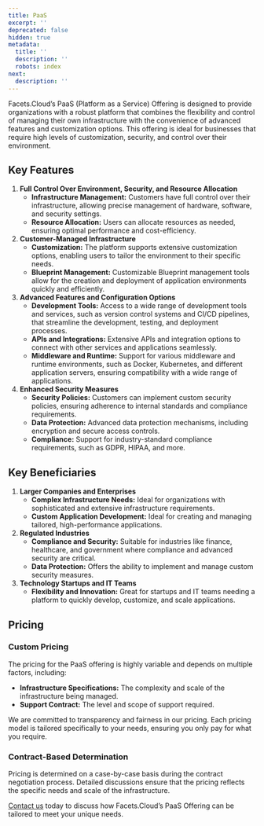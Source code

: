 ```yaml
---
title: PaaS
excerpt: ''
deprecated: false
hidden: true
metadata:
  title: ''
  description: ''
  robots: index
next:
  description: ''
---
```

Facets.Cloud’s PaaS (Platform as a Service) Offering is designed to provide organizations with a robust platform that combines the flexibility and control of managing their own infrastructure with the convenience of advanced features and customization options. This offering is ideal for businesses that require high levels of customization, security, and control over their environment.

## Key Features

1. **Full Control Over Environment, Security, and Resource Allocation**
   - **Infrastructure Management:** Customers have full control over their infrastructure, allowing precise management of hardware, software, and security settings.
   - **Resource Allocation:** Users can allocate resources as needed, ensuring optimal performance and cost-efficiency.
2. **Customer-Managed Infrastructure**
   - **Customization:** The platform supports extensive customization options, enabling users to tailor the environment to their specific needs.
   - **Blueprint Management:** Customizable Blueprint management tools allow for the creation and deployment of application environments quickly and efficiently.
3. **Advanced Features and Configuration Options**
   - **Development Tools:** Access to a wide range of development tools and services, such as version control systems and CI/CD pipelines, that streamline the development, testing, and deployment processes.
   - **APIs and Integrations:** Extensive APIs and integration options to connect with other services and applications seamlessly.
   - **Middleware and Runtime:** Support for various middleware and runtime environments, such as Docker, Kubernetes, and different application servers, ensuring compatibility with a wide range of applications.
4. **Enhanced Security Measures**
   - **Security Policies:** Customers can implement custom security policies, ensuring adherence to internal standards and compliance requirements.
   - **Data Protection:** Advanced data protection mechanisms, including encryption and secure access controls.
   - **Compliance:** Support for industry-standard compliance requirements, such as GDPR, HIPAA, and more.

## Key Beneficiaries

1. **Larger Companies and Enterprises**
   - **Complex Infrastructure Needs:** Ideal for organizations with sophisticated and extensive infrastructure requirements.
   - **Custom Application Development:** Ideal for creating and managing tailored, high-performance applications.
2. **Regulated Industries**
   - **Compliance and Security:** Suitable for industries like finance, healthcare, and government where compliance and advanced security are critical.
   - **Data Protection:** Offers the ability to implement and manage custom security measures.
3. **Technology Startups and IT Teams**
   - **Flexibility and Innovation:** Great for startups and IT teams needing a platform to quickly develop, customize, and scale applications.

## Pricing

### Custom Pricing

The pricing for the PaaS offering is highly variable and depends on multiple factors, including:

- **Infrastructure Specifications:** The complexity and scale of the infrastructure being managed.
- **Support Contract:** The level and scope of support required.

We are committed to transparency and fairness in our pricing. Each pricing model is tailored specifically to your needs, ensuring you only pay for what you require.

### Contract-Based Determination

Pricing is determined on a case-by-case basis during the contract negotiation process. Detailed discussions ensure that the pricing reflects the specific needs and scale of the infrastructure.

[Contact us](https://www.facets.cloud/pricing) today to discuss how Facets.Cloud’s PaaS Offering can be tailored to meet your unique needs.